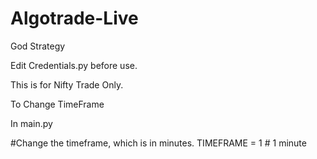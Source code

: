 # Algotrade-Live
God Strategy

Edit Credentials.py before use.

This is for Nifty Trade Only.

To Change TimeFrame 

In main.py

#Change the timeframe, which is in minutes.
TIMEFRAME = 1 # 1 minute
